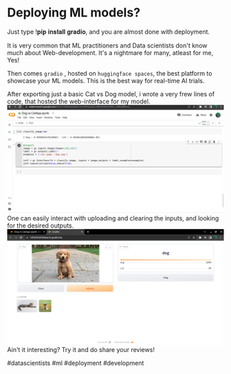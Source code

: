 # Deploying ML models?

Just type !𝐩𝐢𝐩 𝐢𝐧𝐬𝐭𝐚𝐥𝐥 𝐠𝐫𝐚𝐝𝐢𝐨, and you are almost done with deployment. 

It is very common that ML practitioners and Data scientists don't know much about Web-development. It's a nightmare for many, atleast for me, Yes!



Then comes `gradio` , hosted on `huggingface spaces`, the best platform to showcase your ML models. This is the best way for real-time AI trials. 



After exporting just a basic Cat vs Dog model, i wrote a very frew lines of code, that hosted the web-interface for my model.
![](/images/code.jpg "model")
One can easily interact with uploading and clearing the inputs, and looking for the desired outputs. 
![](/images/prototype.jpg "gradio prototype")
Ain't it interesting? Try it and do share your reviews!

#datascientists #ml #deployment #development 
